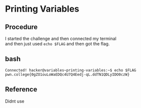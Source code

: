 # Printing Variables

## Procedure
I started the challenge and then connected my terminal<br>
and then just used `echo $FLAG` and then got the flag.

## bash
`Connected!
hacker@variables~printing-variables:~$ echo $FLAG
pwn.college{0gZO1ouLoWaEDQc4U7Q4Eedj-qL.ddTN1QDLyIDO0czW}`

## Reference
Didnt use
